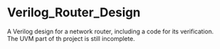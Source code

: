 # Verilog_Router_Design
A Verilog design for a network router, including a code for its verification. The UVM part of th project is still incomplete.
